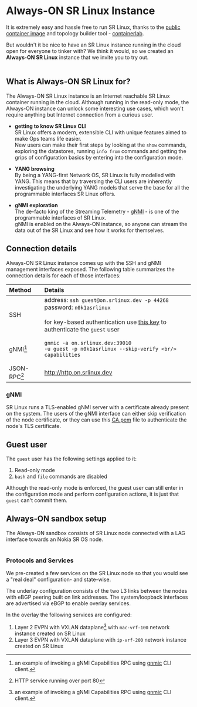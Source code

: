 # Always-ON SR Linux Instance
<script type="text/javascript" src="https://cdn.jsdelivr.net/gh/hellt/drawio-js@main/embed2.js" async></script>
It is extremely easy and hassle free to run SR Linux, thanks to the [public container image](get-started.md#getting-the-image) and topology builder tool - [containerlab](https://containerlab.srlinux.dev).

But wouldn't it be nice to have an SR Linux instance running in the cloud open for everyone to tinker with? We think it would, so we created an **Always-ON SR Linux** instance that we invite you to try out.

<div class="mxgraph" style="max-width:100%;border:1px solid transparent;margin:0 auto; display:block;" data-mxgraph="{&quot;page&quot;:1,&quot;zoom&quot;:2,&quot;highlight&quot;:&quot;#0000ff&quot;,&quot;nav&quot;:true,&quot;check-visible-state&quot;:true,&quot;resize&quot;:true,&quot;url&quot;:&quot;https://raw.githubusercontent.com/srl-labs/learn-srlinux/diagrams/alwayson&quot;}"></div>

## What is Always-ON SR Linux for?
The Always-ON SR Linux instance is an Internet reachable SR Linux container running in the cloud. Although running in the read-only mode, the Always-ON instance can unlock some interesting use cases, which won't require anything but Internet connection from a curious user.

* **getting to know SR Linux CLI**  
    SR Linux offers a modern, extensible CLI with unique features aimed to make Ops teams life easier.  
    New users can make their first steps by looking at the `show` commands, exploring the datastores, running `info from` commands and getting the grips of configuration basics by entering into the configuration mode.

* **YANG browsing**  
    By being a YANG-first Network OS, SR Linux is fully modelled with YANG. This means that by traversing the CLI users are inherently investigating the underlying YANG models that serve the base for all the programmable interfaces SR Linux offers.

* **gNMI exploration**  
    The de-facto king of the Streaming Telemetry - [gNMI](https://github.com/openconfig/reference/blob/master/rpc/gnmi/gnmi-specification.md) - is one of the programmable interfaces of SR Linux.  
    gNMI is enabled on the Always-ON instance, so anyone can stream the data out of the SR Linux and see how it works for themselves.

## Connection details

Always-ON SR Linux instance comes up with the SSH and gNMI management interfaces exposed. The following table summarizes the connection details for each of those interfaces:

| Method       | Details                                                                                                                                                                                                                         |
| :----------- | :------------------------------------------------------------------------------------------------------------------------------------------------------------------------------------------------------------------------------ |
| SSH          | address: `ssh guest@on.srlinux.dev -p 44268`<br/>password: `n0k1asrlinux`<br/><br/>for key-based authentication use [this key](https://gist.github.com/hellt/d2b9f99a2fcfeeb7752d9fe187fbff86) to authenticate the `guest` user |
| gNMI[^1]     | <pre><code>gnmic -a on.srlinux.dev:39010 -u guest -p n0k1asrlinux --skip-verify \<br/>      capabilities</code></pre>                                                                                                           |
| JSON-RPC[^2] | http://http.on.srlinux.dev                                                                                                                                                                                                      |

[^1]: an example of invoking a gNMI Capabilities RPC using [gnmic](https://gnmic.kmrd.dev) CLI client.

### gNMI
SR Linux runs a TLS-enabled gNMI server with a certificate already present on the system. The users of the gNMI interface can either skip verification of the node certificate, or they can use this [CA.pem](https://gist.github.com/hellt/f5c1d97a37c86c20e3370a392c073cc0) file to authenticate the node's TLS certificate.

## Guest user
The `guest` user has the following settings applied to it:

1. Read-only mode
2. `bash` and `file` commands are disabled

Although the read-only mode is enforced, the guest user can still enter in the configuration mode and perform configuration actions, it is just that `guest` can't commit them.

## Always-ON sandbox setup
The Always-ON sandbox consists of SR Linux node connected with a LAG interface towards an Nokia SR OS node.

<div class="mxgraph" style="max-width:100%;border:1px solid transparent;margin:0 auto; display:block;" data-mxgraph="{&quot;page&quot;:0,&quot;zoom&quot;:2,&quot;highlight&quot;:&quot;#0000ff&quot;,&quot;nav&quot;:true,&quot;check-visible-state&quot;:true,&quot;resize&quot;:true,&quot;url&quot;:&quot;https://raw.githubusercontent.com/srl-labs/learn-srlinux/diagrams/alwayson&quot;}"></div>

### Protocols and Services

We pre-created a few services on the SR Linux node so that you would see a "real deal" configuration- and state-wise.

The underlay configuration consists of the two L3 links between the nodes with eBGP peering built on link addresses. The system/loopback interfaces are advertised via eBGP to enable overlay services.

In the overlay the following services are configured:

1. Layer 2 EVPN with VXLAN dataplane[^1] with `mac-vrf-100` network instance created on SR Linux
2. Layer 3 EVPN with VXLAN dataplane with `ip-vrf-200` network instance created on SR Linux


[^1]: check [this tutorial](tutorials/l2evpn/intro.md) to understand how this service is configured
[^2]: HTTP service running over port 80
